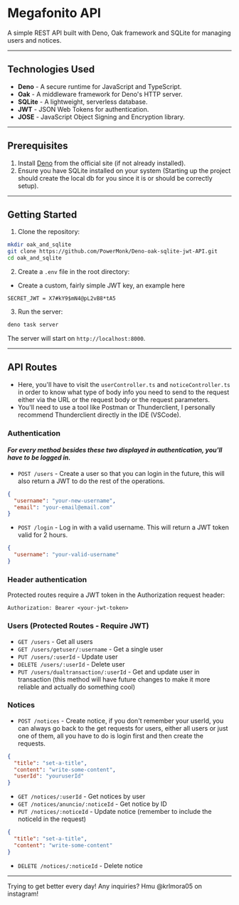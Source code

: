 # Megafonito API

A simple REST API built with Deno, Oak framework and SQLite for managing users and notices.

---

## Technologies Used

- **Deno** - A secure runtime for JavaScript and TypeScript.
- **Oak** - A middleware framework for Deno's HTTP server.
- **SQLite** - A lightweight, serverless database.
- **JWT** - JSON Web Tokens for authentication.
- **JOSE** - JavaScript Object Signing and Encryption library.

---

## Prerequisites

1. Install [Deno](https://docs.deno.com/runtime/getting_started/installation/) from the official site (if not already installed).
2. Ensure you have SQLite installed on your system (Starting up the project should create the local db for you since it is or should be correctly setup).

---

## Getting Started

1. Clone the repository:

```bash
mkdir oak_and_sqlite
git clone https://github.com/PowerMonk/Deno-oak-sqlite-jwt-API.git
cd oak_and_sqlite
```

2. Create a `.env` file in the root directory:

- Create a custom, fairly simple JWT key, an example here

```
SECRET_JWT = X7#kY9$mN4@pL2vB8*tA5
```

3. Run the server:

```bash
deno task server
```

The server will start on `http://localhost:8000`.

---

## API Routes

- Here, you'll have to visit the `userController.ts` and `noticeController.ts` in order to know what type of body info you need to send to the request either via the URL or the request body or the request parameters.
- You'll need to use a tool like Postman or Thunderclient, I personally recommend Thunderclient directly in the IDE (VSCode).

### Authentication

#### **_For every method besides these two displayed in authentication, you'll have to be logged in._**

- `POST /users` - Create a user so that you can login in the future, this will also return a JWT to do the rest of the operations.

```json
{
  "username": "your-new-username",
  "email": "your-email@email.com"
}
```

- `POST /login` - Log in with a valid username. This will return a JWT token valid for 2 hours.

```json
{
  "username": "your-valid-username"
}
```

### Header authentication

Protected routes require a JWT token in the Authorization request header:

```
Authorization: Bearer <your-jwt-token>
```

### Users (Protected Routes - Require JWT)

- `GET /users` - Get all users
- `GET /users/getuser/:username` - Get a single user
- `PUT /users/:userId` - Update user
- `DELETE /users/:userId` - Delete user
- `PUT /users/dualtransaction/:userId` - Get and update user in transaction (this method will have future changes to make it more reliable and actually do something cool)

### Notices

- `POST /notices` - Create notice, if you don't remember your userId, you can always go back to the get requests for users, either all users or just one of them, all you have to do is login first and then create the requests.

```json
{
  "title": "set-a-title",
  "content": "write-some-content",
  "userId": "youruserId"
}
```

- `GET /notices/:userId` - Get notices by user
- `GET /notices/anuncio/:noticeId` - Get notice by ID
- `PUT /notices/:noticeId` - Update notice (remember to include the noticeId in the request)

```json
{
  "title": "set-a-title",
  "content": "write-some-content"
}
```

- `DELETE /notices/:noticeId` - Delete notice

---

Trying to get better every day!
Any inquiries? Hmu @krlmora05 on instagram!
